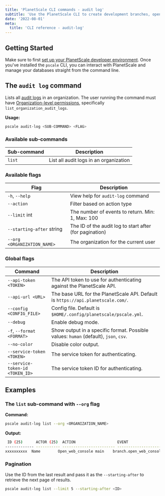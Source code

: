```yaml
---
title: 'PlanetScale CLI commands - audit log'
subtitle: 'Use the PlanetScale CLI to create development branches, open deploy requests, and make non-blocking schema changes directly from your terminal.'
date: '2022-08-01'
meta:
  title: 'CLI reference - audit-log'
---
```


## Getting Started

Make sure to first [set up your PlanetScale developer environment](/docs/concepts/planetscale-environment-setup). Once you've installed the `pscale` CLI, you can interact with PlanetScale and manage your databases straight from the command line.

## The `audit log` command

Lists all [audit logs](/docs/concepts/audit-log) in an organization. The user running the command must have [Organization-level permissions](/docs/concepts/access-control), specifically `list_organization_audit_logs`.

**Usage:**

```bash
pscale audit-log <SUB-COMMAND> <FLAG>
```

### Available sub-commands

| **Sub-command** | **Description**                        |
| --------------- | -------------------------------------- |
| `list`          | List all audit logs in an organization |

### Available flags

| **Flag**                    | **Description**                                         |
| --------------------------- | ------------------------------------------------------- |
| `-h`, `--help`              | View help for `audit-log` command                       |
| `--action`                  | Filter based on action type                             |
| `--limit` int               | The number of events to return. Min: 1, Max: 100        |
| `--starting-after` string   | The ID of the audit log to start after (for pagination) |
| `--org <ORGANIZATION_NAME>` | The organization for the current user                   |

### Global flags

| **Command** | **Description** |
| --- | --- |
| `--api-token <TOKEN>` | The API token to use for authenticating against the PlanetScale API. |
| `--api-url <URL>` | The base URL for the PlanetScale API. Default is `https://api.planetscale.com/`. |
| `--config <CONFIG_FILE>` | Config file. Default is `$HOME/.config/planetscale/pscale.yml`. |
| `--debug` | Enable debug mode. |
| `-f`, `--format <FORMAT>` | Show output in a specific format. Possible values: `human` (default), `json`, `csv`. |
| `--no-color` | Disable color output. |
| `--service-token <TOKEN>` | The service token for authenticating. |
| `--service-token-id <TOKEN_ID>` | The service token ID for authenticating. |

## Examples

### The `list` sub-command with `--org` flag

**Command:**

```bash
pscale audit-log list --org <ORGANIZATION_NAME>
```

**Output:**

```bash
 ID (25)      ACTOR (25)  ACTION                   EVENT                     REMOTE IP      LOCATION         CREATED AT
------------- ----------- ------------------------ ------------------------ --------------- ---------------- ------------
xxxxxxxxxx  Name        Open_web_console main    branch.open_web_console  xxx.xxx.xxx.x   Los Angeles, CA  1 day ago
```

### Pagination

Use the ID from the last result and pass it as the `--starting-after` to retrieve the next page of results.

```bash
pscale audit-log list --limit 5 --starting-after <ID>
```
